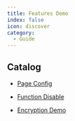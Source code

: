 ```yaml
---
title: Features Demo
index: false
icon: discover
category:
  - Guide
---
```


## Catalog

- [Page Config](page.md)

- [Function Disable](disable.md)

- [Encryption Demo](encrypt.md)
